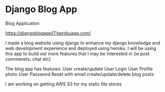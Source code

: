 # Django Blog App
Blog Application

https://djangoblogapp17.herokuapp.com/

I made a blog website using django to enhance my django knowledge and web development experience and deployed using heroku.
I will be using this app to build out more features that I may be interested in (ie post commenets, chat etc) 

The blog app has features:
User create/update
User Login 
User Profile photo 
User Password Reset with email
create/update/delete blog posts

I am working on getting AWS S3 for my static file stores
